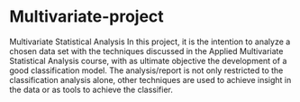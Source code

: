 # Multivariate-project
Multivariate Statistical Analysis 
In this project, it is the intention to analyze a chosen data set with the techniques discussed in the Applied Multivariate Statistical Analysis course, 
with as ultimate objective the development of a good classification model. The analysis/report is not only restricted to the classification analysis alone, 
other techniques are used to achieve insight in the data or as tools to achieve the classifier.
